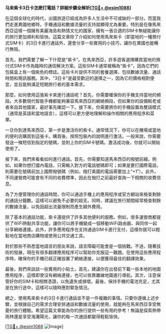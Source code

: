 **马来紫卡3日卡怎麽打電話？詳細步驟全解析[[TG💪+ @esim1088](https://t.me/s/esim1088)]**

在這個全球化的時代，出國旅遊已經成為許多人生活中不可或缺的一部分。而當我們走進異國他鄉時，手機通話和數據流量的支持就顯得尤為重要。特別是在像馬來西亞這樣一個擁有美麗海島和熱情文化的國家，擁有一張合適的SIM卡無疑能讓你的旅行更加順利和愉快。這篇文章除了介紹如何使用馬來紫卡（即當地的一種預付式SIM卡）的3日卡進行通話外，還會分享一些實用的小技巧，讓你在異國也能暢行無阻。

首先，我們需要了解一下什麼是“紫卡”。在馬來西亞，許多遊客選擇購買當地的預付式SIM卡作為臨時的通信解決方案。這些SIM卡通常被稱為“紫卡”，因為它們的包裝盒上有一個紫色的標誌。這些卡片提供不同的套餐選擇，包括數據流量、通話時間和簡訊服務。其中，“3日卡”是最受歡迎的選擇之一，因為它的價格相對便宜，並且能夠滿足短期旅行者的基本需求。

那麼，如何使用這張紫卡來進行通話呢？首先，你需要確保你的手機支持當地的頻段。大多數現代智能手機都能夠兼容馬來西亞的網絡頻段，但如果你的設備較老或者來自其他國家，最好事先確認一下。接下來，你需要將你的手機設置為雙語模式（通常是英語和當地語言），這樣可以更方便地理解和操作相關的應用程序和菜單。

一旦你到達馬來西亞，第一步是激活你的紫卡。通常情況下，你可以在機場或當地的便利店購買到這張卡。購買後，按照包裝內的說明進行激活。一般來說，你需要發送一條短信到指定的號碼，並附上你的SIM卡號碼。激活成功後，你就可以開始使用了。

接下來，我們來看看如何進行通話。首先，你需要知道馬來西亞的撥號前綴。例如，如果你想打國內電話，只需輸入對方的電話號碼即可；如果是要打國際電話，則需要在號碼前加上國際撥號碼（例如，撥打美國的電話需要加上“+1”）。此外，不同運營商可能會有不同的收費標準，因此在撥打之前最好查詢一下相關的收費信息。

為了方便管理你的通話時間，你可以通過手機上的應用程序或官方網站來檢查剩餘的通話分鐘數。這樣可以避免不必要的超支。同時，建議在旅行期間經常檢查剩餘的數據流量，以免因超出流量限制而產生額外費用。

除了基本的通話功能，紫卡還提供了許多其他便利的服務。例如，很多運營商都提供了WiFi熱點共享功能，讓你可以將手機變成一個移動WiFi路由器，與同伴一起分享網絡連接。此外，許多應用程序也支持通過SIM卡進行支付，這樣你就可以輕鬆地在當地商店購物或使用公共交通工具。

對於那些不熟悉當地語言的朋友來說，語言障礙可能會是一個挑戰。不過，隨著技術的發展，現在有很多翻譯應用程序可以幫助你克服這一難題。在使用這些應用程序時，確保你的手機已經正確設置了網絡連接，以便獲得最佳的翻譯效果。

最後，我們來談談一些實用的小貼士。首先，建議你在出發前下載一些本地的地圖應用程序，這樣即使沒有網絡連接，也可以依靠離線地圖進行導航。其次，注意保管好你的SIM卡和相關憑證，以免遺失或損壞。最後，保持手機的電池充足，尤其是在旅行途中，這樣可以隨時應對緊急情況。

總之，使用馬來紫卡的3日卡進行通話並不是一件複雜的事情。只要你遵循上述步驟，並根據自己的需求合理安排通話和數據流量的使用，就能夠在馬來西亞享受無憂的旅行體驗。希望這篇文章能為你的旅行提供一些有用的參考！無論是探索熱帶雨林還是享受海灘陽光，讓你的每一次通話都變得輕鬆愉快。

[[TG💪+ @esim1088](https://t.me/s/esim1088) ![Image](https://i.postimg.cc/4NQfJmqS/Snipaste-2025-05-13-00-14-12.png)]